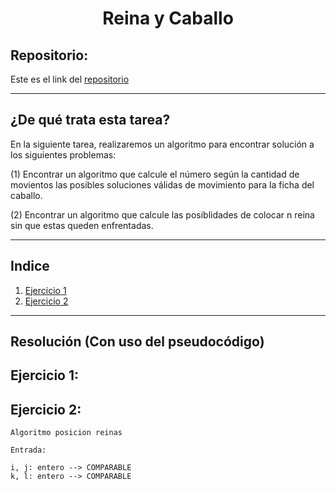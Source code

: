 <h1 align="center"> Reina y Caballo</h1>

<h2>Repositorio:</h2>

Este es el link del [repositorio](https://github.com/albabernal03/ajedrez2)
***

<h2>¿De qué trata esta tarea?</h2>

En la siguiente tarea, realizaremos un algoritmo para encontrar solución a los siguientes problemas:

(1) Encontrar un algoritmo que calcule el número según la cantidad de movientos las posibles soluciones válidas de movimiento para la ficha del caballo.

(2) Encontrar un algoritmo que calcule las posiblidades de colocar n reina sin que estas queden enfrentadas.

***


<h2>Indice</h2>

1. [Ejercicio 1](#id1)
2. [Ejercicio 2](#id2)

***
<h2>Resolución (Con uso del pseudocódigo)</h2>

## Ejercicio 1:<a name="id1"></a>



## Ejercicio 2:<a name="id2"></a>

```
Algoritmo posicion reinas

Entrada:

i, j: entero --> COMPARABLE
k, l: entero --> COMPARABLE

```
